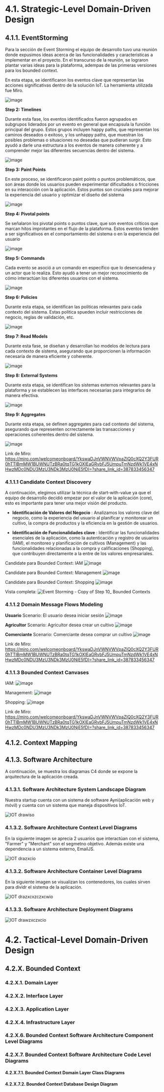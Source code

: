 
# 4.1. Strategic-Level Domain-Driven Design
## 4.1.1. EventStorming

Para la sección de Event Storming el equipo de desarrollo tuvo una reunión donde expusimos ideas acerca de las funcionalidades y caracteristicas a implementar en el proyecto. En el transcurso de la reunión, se lograron plantar varias ideas para la plataforma, adempas de las primeras versiones para los bounded context.

En esta etapa, se identificaron los eventos clave que representan las acciones significativas dentro de la solución IoT. La herramienta utilizada fue Miro.

![image](https://github.com/user-attachments/assets/5b71e5bb-3dfc-4ee1-a5c5-7784fb9ed31e)

**Step 2: Timelines**

Durante esta fase, los eventos identificados fueron agrupados en subgrupos liderados por un evento en general que encapsula la función principal del grupo. Estos grupos incluyen happy paths, que representan los caminos deseados o exitoso, y los unhappy paths, que muestran los posibles problemas o situaciones no deseadas que pudieran surgir. Esto ayudó a darle una estructura a los eventos de manera coherente y a comprender mejor las diferentes secuencias dentro del sistema.

![image](https://github.com/user-attachments/assets/a73985fe-fa74-4e70-93be-e4a7032fcf66)

**Step 3: Paint Points**

En este proceso, se identificaron paint points o puntos problemáticos, que son áreas donde los usuarios pueden experimentar dificultados o fricciones en su interacción con la aplicación. Estos puntos son cruciales para mejorar la experiencia del usuario y optimizar el diseño del sistema

![image](https://github.com/user-attachments/assets/9e683320-cf1a-4e5b-bf52-546938b22481)

**Step 4: Pivotal points**

Se señalaron los pivotal points o puntos clave, que son eventos críticos que marcan hitos improtantes en el flujo de la plataforma. Estos eventos tienden a ser significativos en el comportamiento del sistema o en la experiencia del usuario

![image](https://github.com/user-attachments/assets/4e9ddb98-1b05-4c27-bde1-9f5fdc17efc9)

**Step 5: Commands**

Cada evento se asoció a un comando en específico que lo desencadena y un actor que lo realiza. Esto ayudó a tener un mejor reconocimiento de cómo interactúan los diferentes usuarios con el sistema.

![image](https://github.com/user-attachments/assets/2bd72e32-cfd6-476b-99cb-eab1a6ed341b)

**Step 6: Policies**

Durante esta etapa, se identifican las politicas relevantes para cada contexto del sistema. Estas politica spueden incluir restricciones de negocio, reglas de validación, etc.

![image](https://github.com/user-attachments/assets/04d1a968-fb42-4fbb-9ca3-f7dee6049165)

**Step 7: Read Models**

Durante esta fase, se diseñan y desarrollan lso modelos de lectura para cada contexto de sistema, asegurando que proporcionen la información necesaria de manera eficiente y coherente.

![image](https://github.com/user-attachments/assets/ff16301c-fdb0-47bc-888e-299c017daf4f)

**Step 8: External Systems** 

Durante esta etapa, se identifican los sistemas externos relevantes para la plataforma y se establecen las interfaces necesarias para integrarlos de manera efectiva.

 ![image](https://github.com/user-attachments/assets/a1c3ffdd-f757-4aa1-8974-11cac30ac3bc)

**Step 9: Aggregates**

Durante esta etapa, se definen aggregates para cad contexto del sistema, asegurando que representen ocrrectamente las transacciones y operaciones coherentes dentro del sistema.

![image](https://github.com/user-attachments/assets/c8da11d9-476d-47ca-9f7b-ce20fc79a4e5)

Link de Miro: https://miro.com/welcomeonboard/YkswaDJnVWNVWVpaZlQ0cXQ2Y3FUR0hTTlBmMW1BUWNUTzBRa0tqTG1kOXlEaGRvbFJ5UmpuTmNzdWk1VE4xNHwzMDc0NDU3MzU3NDk3MzU0NjE5fDI=?share_link_id=387833456347 

### 4.1.1.1 Candidate Context Discovery

A continuación, elegimos utilizar la técnica de start-with-value ya que el equipo de desarrollo decidió empezar por el valor de la aplicación (core), esto es importante para tener una mejor visión del producto.

- **Identificación de Valores del Negocio** : Analizamos los valores clave del negocio, como la experiencia del usuario al planificar y monitorear un cultivo, la compra de productos y la eficiencia en la gestión de usuarios.

- **Identificación de Funcionalidades clave** : Identificar las funcionalidades esenciales de la aplicación, como la autenticación y registro de usuarios (IAM), el monitoreo y planificación de cultivos (Management) y las funcionalidades relacionadas a la compra y calificaciones (Shopping), que contribuyen directamente a la entre de los valores empresariales.

Candidate para Bounded Context: IAM
![image](https://github.com/user-attachments/assets/8d7f084c-4395-40f7-9973-3033746a6b83)

Candidate para Bounded Context: Management
![image](https://github.com/user-attachments/assets/2eca0689-d2ae-49b5-9d8e-0b28da5df317)

Candidate para Bounded Context: Shopping
![image](https://github.com/user-attachments/assets/79aba723-b8ea-4412-8a12-2bdee20c0272)

Vista completa:
![Event Storming - Copy of Step 10_ Bounded Contexts](https://github.com/user-attachments/assets/c6b71474-bc4d-423c-a750-378ad516e789)



### 4.1.1.2 Domain Message Flows Modeling
**Usuario**
Scenario: El usuario desea iniciar sesión
![image](https://github.com/user-attachments/assets/c3b7edd2-10e6-4a3d-9477-a312e1e5f9bd)

**Agricultor**
Scenario: Agricultor desea crear un cultivo
![image](https://github.com/user-attachments/assets/aff750cc-ce25-4d8e-a4c7-09ac9b94b9f9)

**Comerciante**
Scenario: Comerciante desea comprar un cultivo
![image](https://github.com/user-attachments/assets/7533142b-6314-4f14-8302-cd6a376d46d8)

Link de Miro: https://miro.com/welcomeonboard/YkswaDJnVWNVWVpaZlQ0cXQ2Y3FUR0hTTlBmMW1BUWNUTzBRa0tqTG1kOXlEaGRvbFJ5UmpuTmNzdWk1VE4xNHwzMDc0NDU3MzU3NDk3MzU0NjE5fDI=?share_link_id=387833456347 

### 4.1.1.3 Bounded Context Canvases

IAM:
![image](https://github.com/user-attachments/assets/f3c625c1-2a38-4091-a9da-718c705b2004)

Management:
![image](https://github.com/user-attachments/assets/78049c49-0e06-4443-bff3-5ce7a71c4140)

Shopping: 
![image](https://github.com/user-attachments/assets/3af24e41-68bf-4e32-a92b-7c23cf036600)

Link de Miro: https://miro.com/welcomeonboard/YkswaDJnVWNVWVpaZlQ0cXQ2Y3FUR0hTTlBmMW1BUWNUTzBRa0tqTG1kOXlEaGRvbFJ5UmpuTmNzdWk1VE4xNHwzMDc0NDU3MzU3NDk3MzU0NjE5fDI=?share_link_id=387833456347 

## 4.1.2. Context Mapping



## 4.1.3. Software Architecture

A continuación, se muestra los diagramas C4 donde se expone la arquitectura de la aplicación creada.

### 4.1.3.1. Software Architecture System Landscape Diagram

Nuestra startup cuenta con un sistema de software Ayni(aplicación web y móvil) y cuenta con un sistema que maneja dispositivos IoT.

![IOT drawiso](https://github.com/user-attachments/assets/b202f2fe-2cdd-4dd2-a030-aaf39619870c)


### 4.1.3.2. Software Architecture Context Level Diagrams

En la siguiente imagen se aprecia 2 usuarios que interactúan con el sistema, "Farmer" y "Merchant" son el segmetno objetivo. Además existe una dependencia a un sistema externo, EmailJS.

![IOT drazxcio](https://github.com/user-attachments/assets/80dbd09a-c3ed-4cd3-8694-8e22b1ee2c7e)



### 4.1.3.2. Software Architecture Container Level Diagrams

En la siguiente imagen se visualizan los contenedores, los cuales sirven para dividr el sistema de la aplicación.

![IOT drazxcxzczxcwio](https://github.com/user-attachments/assets/c431c249-f2df-4c5c-9a76-0fc7dfe62b1a)



### 4.1.3.3. Software Architecture Deployment Diagrams

![IOT drawzxczxcio](https://github.com/user-attachments/assets/2d9fdec2-2887-4e55-ae57-26b1f3bf8e44)




# 4.2. Tactical-Level Domain-Driven Design
## 4.2.X. Bounded Context
### 4.2.X.1. Domain Layer
### 4.2.X.2. Interface Layer
### 4.2.X.3. Application Layer
### 4.2.X.4. Infrastructure Layer
### 4.2.X.6. Bounded Context Software Architecture Component Level Diagrams
### 4.2.X.7. Bounded Context Software Architecture Code Level Diagrams
#### 4.2.X.7.1. Bounded Context Domain Layer Class Diagrams
#### 4.2.X.7.2. Bounded Context Database Design Diagram
